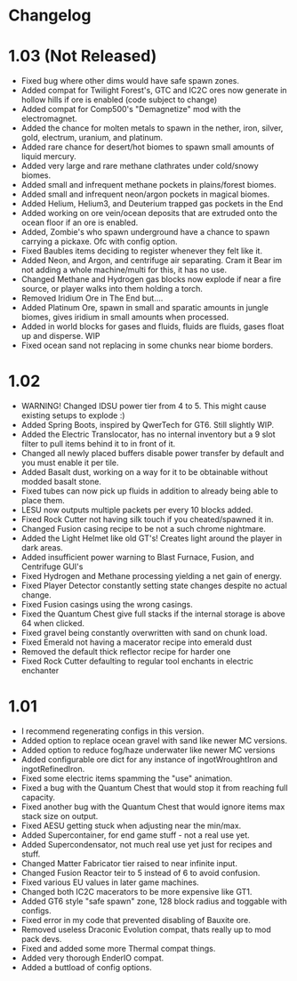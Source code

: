 # Changelog
# 1.03 (Not Released)
- Fixed bug where other dims would have safe spawn zones.
- Added compat for Twilight Forest's, GTC and IC2C ores now generate in hollow hills if ore is enabled (code subject to change)
- Added compat for Comp500's "Demagnetize" mod with the electromagnet.
- Added the chance for molten metals to spawn in the nether, iron, silver, gold, electrum, uranium, and platinum.
- Added rare chance for desert/hot biomes to spawn small amounts of liquid mercury.
- Added very large and rare methane clathrates under cold/snowy biomes.
- Added small and infrequent methane pockets in plains/forest biomes.
- Added small and infrequent neon/argon pockets in magical biomes.
- Added Helium, Helium3, and Deuterium trapped gas pockets in the End
- Added working on ore vein/ocean deposits that are extruded onto the ocean floor if an ore is enabled.
- Added, Zombie's who spawn underground have a chance to spawn carrying a pickaxe. Ofc with config option.
- Fixed Baubles items deciding to register whenever they felt like it.
- Added Neon, and Argon, and centrifuge air separating. Cram it Bear im not adding a whole machine/multi for this, it has no use.
- Changed Methane and Hydrogen gas blocks now explode if near a fire source, or player walks into them holding a torch.
- Removed Iridium Ore in The End but....
- Added Platinum Ore, spawn in small and sparatic amounts in jungle biomes, gives iridium in small amounts when processed.
- Added in world blocks for gases and fluids, fluids are fluids, gases float up and disperse. WIP
- Fixed ocean sand not replacing in some chunks near biome borders.

# 1.02
- WARNING! Changed IDSU power tier from 4 to 5. This might cause existing setups to explode :)
- Added Spring Boots, inspired by QwerTech for GT6. Still slightly WIP.
- Added the Electric Translocator, has no internal inventory but a 9 slot filter to pull items behind it to in front of it.
- Changed all newly placed buffers disable power transfer by default and you must enable it per tile.
- Added Basalt dust, working on a way for it to be obtainable without modded basalt stone.
- Fixed tubes can now pick up fluids in addition to already being able to place them.
- LESU now outputs multiple packets per every 10 blocks added.
- Fixed Rock Cutter not having silk touch if you cheated/spawned it in.
- Changed Fusion casing recipe to be not a such chrome nightmare.
- Added the Light Helmet like old GT's! Creates light around the player in dark areas.
- Added insufficient power warning to Blast Furnace, Fusion, and Centrifuge GUI's
- Fixed Hydrogen and Methane processing yielding a net gain of energy.
- Fixed Player Detector constantly setting state changes despite no actual change.
- Fixed Fusion casings using the wrong casings.
- Fixed the Quantum Chest give full stacks if the internal storage is above 64 when clicked.
- Fixed gravel being constantly overwritten with sand on chunk load.
- Fixed Emerald not having a macerator recipe into emerald dust
- Removed the default thick reflector recipe for harder one
- Fixed Rock Cutter defaulting to regular tool enchants in electric enchanter

# 1.01
- I recommend regenerating configs in this version.
- Added option to replace ocean gravel with sand like newer MC versions.
- Added option to reduce fog/haze underwater like newer MC versions
- Added configurable ore dict for any instance of ingotWroughtIron and ingotRefinedIron.
- Fixed some electric items spamming the "use" animation.
- Fixed a bug with the Quantum Chest that would stop it from reaching full capacity.
- Fixed another bug with the Quantum Chest that would ignore items max stack size on output.
- Fixed AESU getting stuck when adjusting near the min/max.
- Added Supercontainer, for end game stuff - not a real use yet.
- Added Supercondensator, not much real use yet just for recipes and stuff.
- Changed Matter Fabricator tier raised to near infinite input.
- Changed Fusion Reactor teir to 5 instead of 6 to avoid confusion.
- Fixed various EU values in later game machines.
- Changed both IC2C macerators to be more expensive like GT1.
- Added GT6 style "safe spawn" zone, 128 block radius and toggable with configs.
- Fixed error in my code that prevented disabling of Bauxite ore.
- Removed useless Draconic Evolution compat, thats really up to mod pack devs.
- Fixed and added some more Thermal compat things.
- Added very thorough EnderIO compat.
- Added a buttload of config options.
